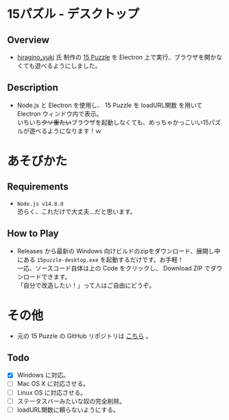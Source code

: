 # 15パズル - デスクトップ

## Overview
- [hiragino_yuki](https://twitter.com/hiraginoyuki "Twitter") 氏 制作の [15 Puzzle](https://15-puzzle.app) を Electron 上で実行、ブラウザを開かなくても遊べるようにしました。

## Description
- Node.js と Electron を使用し、 15 Puzzle を loadURL関数 を用いて Electron ウィンドウ内で表示。<br>
  いちいち~~クソ重たい~~ブラウザを起動しなくても、めっちゃかっこいい15パズルが遊べるようになります！ｗ

# あそびかた

## Requirements
- ``Node.js v14.8.0``<br>
  恐らく、これだけで大丈夫...だと思います。

## How to Play
- Releases から最新の Windows 向けビルドのzipをダウンロード、展開し中にある ``15puzzle-desktop.exe`` を起動するだけです。お手軽！<br>
  一応、ソースコード自体は上の Code をクリックし、 Download ZIP でダウンロードできます。<br>
  「自分で改造したい！」って人はご自由にどうぞ。

# その他

- 元の 15 Puzzle の GitHub リポジトリは [こちら](https://github.com/HiraginoYuki/fifteen-puzzle) 。

## Todo

- [x] Windows に対応。
- [ ] Mac OS X に対応させる。
- [ ] Linux OS に対応させる。
- [ ] ステータスバーみたいな奴の完全削除。
- [ ] loadURL関数に頼らないようにする。
